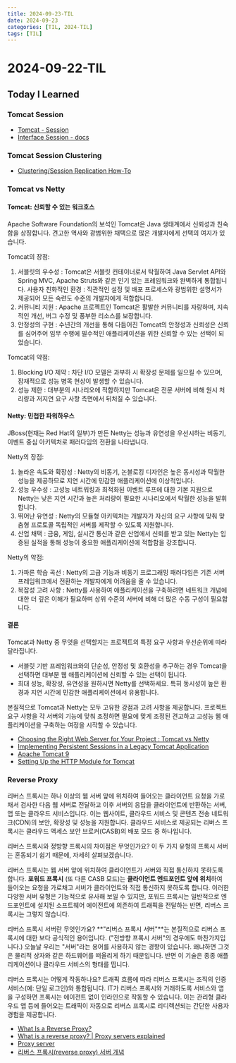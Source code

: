 ```yaml
---
title: 2024-09-23-TIL
date: 2024-09-23
categories: [TIL, 2024-TIL]
tags: [TIL]
---
```


# 2024-09-22-TIL

## Today I Learned

### Tomcat Session

- [Tomcat - Session](https://github.com/apache/tomcat/tree/main/java/org/apache/catalina/session)
- [Interface Session - docs](https://tomcat.apache.org/tomcat-8.0-doc/api/org/apache/catalina/Session.html)

### Tomcat Session Clustering

- [Clustering/Session Replication How-To](https://tomcat.apache.org/tomcat-9.0-doc/cluster-howto.html)

### Tomcat vs Netty

#### Tomcat: 신뢰할 수 있는 워크호스

Apache Software Foundation의 보석인 Tomcat은 Java 생태계에서 신뢰성과 친숙함을 상징합니다. 견고한 역사와 광범위한 채택으로 많은 개발자에게 선택의 여지가 있습니다.

Tomcat의 장점:
1. 서블릿의 우수성 : Tomcat은 서블릿 컨테이너로서 탁월하여 Java Servlet API와 Spring MVC, Apache Struts와 같은 인기 있는 프레임워크와 완벽하게 통합됩니다.
사용자 친화적인 환경 : 직관적인 설정 및 배포 프로세스와 광범위한 설명서가 제공되어 모든 숙련도 수준의 개발자에게 적합합니다.
2. 커뮤니티 지원 : Apache 프로젝트인 Tomcat은 활발한 커뮤니티를 자랑하며, 지속적인 개선, 버그 수정 및 풍부한 리소스를 보장합니다.
3. 안정성의 구현 : 수년간의 개선을 통해 다듬어진 Tomcat의 안정성과 신뢰성은 신뢰를 심어주어 임무 수행에 필수적인 애플리케이션을 위한 신뢰할 수 있는 선택이 되었습니다.

Tomcat의 약점:
1. Blocking I/O 제약 : 차단 I/O 모델은 과부하 시 확장성 문제를 일으킬 수 있으며, 잠재적으로 성능 병목 현상이 발생할 수 있습니다.
2. 성능 제한 : 대부분의 시나리오에 적합하지만 Tomcat은 전문 서버에 비해 원시 처리량과 저지연 요구 사항 측면에서 뒤처질 수 있습니다.

#### Netty: 민첩한 파워하우스

JBoss(현재는 Red Hat의 일부)가 만든 Netty는 성능과 유연성을 우선시하는 비동기, 이벤트 중심 아키텍처로 패러다임의 전환을 나타냅니다.

Netty의 장점:
1. 놀라운 속도와 확장성 : Netty의 비동기, 논블로킹 디자인은 높은 동시성과 탁월한 성능을 제공하므로 지연 시간에 민감한 애플리케이션에 이상적입니다.
2. 성능 우수성 : 고성능 네트워킹과 최적화된 이벤트 루프에 대한 기본 지원으로 Netty는 낮은 지연 시간과 높은 처리량이 필요한 시나리오에서 탁월한 성능을 발휘합니다.
3. 뛰어난 유연성 : Netty의 모듈형 아키텍처는 개발자가 자신의 요구 사항에 맞춰 맞춤형 프로토콜 독립적인 서버를 제작할 수 있도록 지원합니다.
4. 산업 채택 : 금융, 게임, 실시간 통신과 같은 산업에서 신뢰를 받고 있는 Netty는 입증된 실적을 통해 성능이 중요한 애플리케이션에 적합함을 강조합니다.

Netty의 약점:
1. 가파른 학습 곡선 : Netty의 고급 기능과 비동기 프로그래밍 패러다임은 기존 서버 프레임워크에서 전환하는 개발자에게 어려움을 줄 수 있습니다.
2. 복잡성 고려 사항 : Netty를 사용하여 애플리케이션을 구축하려면 네트워크 개념에 대한 더 깊은 이해가 필요하며 상위 수준의 서버에 비해 더 많은 수동 구성이 필요합니다.

#### 결론

Tomcat과 Netty 중 무엇을 선택할지는 프로젝트의 특정 요구 사항과 우선순위에 따라 달라집니다.

- 서블릿 기반 프레임워크와의 단순성, 안정성 및 호환성을 추구하는 경우 Tomcat을 선택하면 대부분 웹 애플리케이션에 신뢰할 수 있는 선택이 됩니다.
- 최대 성능, 확장성, 유연성을 원하시면 Netty를 선택하세요. 특히 동시성이 높은 환경과 지연 시간에 민감한 애플리케이션에서 유용합니다.

본질적으로 Tomcat과 Netty는 모두 고유한 강점과 고려 사항을 제공합니다. 프로젝트 요구 사항을 각 서버의 기능에 맞춰 조정하면 필요에 맞게 조정된 견고하고 고성능 웹 애플리케이션을 구축하는 여정을 시작할 수 있습니다.

- [Choosing the Right Web Server for Your Project : Tomcat vs Netty](https://www.linkedin.com/pulse/choosing-right-web-server-your-project-tomcat-vs-netty-dhawal-patel-yqrlf)
- [Implementing Persistent Sessions in a Legacy Tomcat Application](https://medium.com/delivery-com-engineering/implementing-persistent-sessions-in-a-legacy-tomcat-application-a0b7c1651750)
- [Apache Tomcat 9](https://tomcat.apache.org/tomcat-9.0-doc/architecture/overview.html)
- [Setting Up the HTTP Module for Tomcat](https://geode.apache.org/docs/guide/114/tools_modules/http_session_mgmt/tomcat_setting_up_the_module.html)

### Reverse Proxy

리버스 프록시는 하나 이상의 웹 서버 앞에 위치하여 들어오는 클라이언트 요청을 가로채서 검사한 다음 웹 서버로 전달하고 이후 서버의 응답을 클라이언트에 반환하는 서버, 앱 또는 클라우드 서비스입니다. 이는 웹사이트, 클라우드 서비스 및 콘텐츠 전송 네트워크(CDN)의 보안, 확장성 및 성능을 지원합니다. 클라우드 서비스로 제공되는 리버스 프록시는 클라우드 액세스 보안 브로커(CASB)의 배포 모드 중 하나입니다.

리버스 프록시와 정방향 프록시의 차이점은 무엇인가요?
이 두 가지 유형의 프록시 서버는 혼동되기 쉽기 때문에, 자세히 살펴보겠습니다.

리버스 프록시는 웹 서버 앞에 위치하여 클라이언트가 서버와 직접 통신하지 못하도록 합니다. **포워드 프록시** (또 다른 CASB 모드)는 **클라이언트 엔드포인트 앞에 위치**하여 들어오는 요청을 가로채고 서버가 클라이언트와 직접 통신하지 못하도록 합니다. 이러한 다양한 서버 유형은 기능적으로 유사해 보일 수 있지만, 포워드 프록시는 일반적으로 엔드포인트에 설치된 소프트웨어 에이전트에 의존하여 트래픽을 전달하는 반면, 리버스 프록시는 그렇지 않습니다.

리버스 프록시 서버란 무엇인가요?
**"리버스 프록시 서버"**는 본질적으로 리버스 프록시에 대한 보다 공식적인 용어입니다. ("전방향 프록시 서버"의 경우에도 마찬가지입니다.) 오늘날 우리는 "서버"라는 용어를 사용하지 않는 경향이 있습니다. 왜냐하면 그것은 물리적 상자와 같은 하드웨어를 떠올리게 하기 때문입니다. 반면 이 기술은 종종 애플리케이션이나 클라우드 서비스의 형태를 띱니다.

리버스 프록시는 어떻게 작동하나요?
트래픽 흐름에 따라 리버스 프록시는 조직의 인증 서비스(예: 단일 로그인)와 통합됩니다. IT가 리버스 프록시와 거래하도록 서비스와 앱을 구성하면 프록시는 에이전트 없이 인라인으로 작동할 수 있습니다. 이는 관리형 클라우드 앱 등에 들어오는 트래픽이 자동으로 리버스 프록시로 리디렉션되는 간단한 사용자 경험을 제공합니다.

- [What Is a Reverse Proxy?](https://www.zscaler.com/resources/security-terms-glossary/what-is-reverse-proxy)
- [What is a reverse proxy? | Proxy servers explained](https://www.cloudflare.com/learning/cdn/glossary/reverse-proxy/)
- [Proxy server](https://en.wikipedia.org/wiki/Proxy_server)
- [리버스 프록시(reverse proxy) 서버 개념](https://losskatsu.github.io/it-infra/reverse-proxy/#3-%EB%A6%AC%EB%B2%84%EC%8A%A4-%ED%94%84%EB%A1%9D%EC%8B%9Creverse-proxy-%EC%84%9C%EB%B2%84%EB%9E%80)
